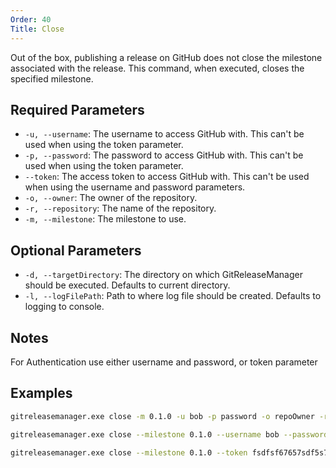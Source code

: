 ```yaml
---
Order: 40
Title: Close
---
```


Out of the box, publishing a release on GitHub does not close the milestone associated with the release.  This command, when executed, closes the specified milestone.

## **Required Parameters**

* `-u, --username`: The username to access GitHub with.  This can't be used when using the token parameter.
* `-p, --password`: The password to access GitHub with.  This can't be used when using the token parameter.
* `--token`: The access token to access GitHub with.  This can't be used when using the username and password parameters.
* `-o, --owner`: The owner of the repository.
* `-r, --repository`: The name of the repository.
* `-m, --milestone`: The milestone to use.

## **Optional Parameters**

* `-d, --targetDirectory`: The directory on which GitReleaseManager should be executed. Defaults to current directory.
* `-l, --logFilePath`: Path to where log file should be created. Defaults to logging to console.

## **Notes**

For Authentication use either username and password, or token parameter

## **Examples**

```bash
gitreleasemanager.exe close -m 0.1.0 -u bob -p password -o repoOwner -r repo

gitreleasemanager.exe close --milestone 0.1.0 --username bob --password password --owner repoOwner --repository repo

gitreleasemanager.exe close --milestone 0.1.0 --token fsdfsf67657sdf5s7d5f --owner repoOwner --repository repo
```
